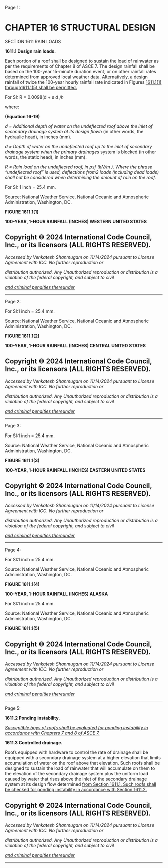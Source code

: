 Page 1:

# CHAPTER 16 STRUCTURAL DESIGN

 SECTION 1611
 RAIN LOADS


**1611.1 Design rain loads.**


Each portion of a roof shall be designed to sustain the load of rainwater as per the requirements of Chapter 8 of ASCE
7. The design rainfall shall be based on the 100-year 15-minute duration event, or on other rainfall rates determined from
approved local weather data. Alternatively, a design rainfall of twice the 100-year hourly rainfall rate indicated in Figures
[1611.1(1) through1611.1(5) shall be permitted.](http://codes.iccsafe.org/#VACC2021P1_Ch16_Sec1611.1_Fig1611.1_5)


For SI: R = 0.0098(d + s _d )h_

where:


**(Equation 16-19)**


_d = Additional depth of water on the undeflected roof above the inlet of secondary drainage system at its design flowh_
(in other words, the hydraulic head), in inches (mm).

_d = Depth of water on the undeflected roof up to the inlet of secondary drainage system when the primary drainages_
system is blocked (in other words, the static head), in inches (mm).

_R = Rain load on the undeflected roof, in psf (kN/m ). Where the phrase “undeflected roof” is used, deflections from2_
_loads (including dead loads) shall not be considered when determining the amount of rain on the roof._

For SI: 1 inch = 25.4 mm.

Source: National Weather Service, National Oceanic and Atmospheric Administration, Washington, DC.

**FIGURE 1611.1(1)**

**100-YEAR, 1-HOUR RAINFALL (INCHES) WESTERN UNITED STATES**


## Copyright © 2024 International Code Council, Inc., or its licensors (ALL RIGHTS RESERVED).

_Accessed by Venkatesh Shanmugam on 11/14/2024 pursuant to License Agreement with ICC. No further reproduction or_

_distribution authorized. Any Unauthorized reproduction or distribution is a violation of the federal copyright, and subject to civil_

_[and criminal penalties thereunder](http://codes.iccsafe.org/content/VACC2021P1/chapter-16-structural-design#VACC2021P1_Ch16_Sec1611)_


-----



Page 2:

For SI:1 inch = 25.4 mm.

Source: National Weather Service, National Oceanic and Atmospheric Administration, Washington, DC.

**FIGURE 1611.1(2)**

**100-YEAR, 1-HOUR RAINFALL (INCHES) CENTRAL UNITED STATES**


## Copyright © 2024 International Code Council, Inc., or its licensors (ALL RIGHTS RESERVED).

_Accessed by Venkatesh Shanmugam on 11/14/2024 pursuant to License Agreement with ICC. No further reproduction or_

_distribution authorized. Any Unauthorized reproduction or distribution is a violation of the federal copyright, and subject to civil_

_[and criminal penalties thereunder](http://codes.iccsafe.org/content/VACC2021P1/chapter-16-structural-design#VACC2021P1_Ch16_Sec1611)_


-----



Page 3:

For SI:1 inch = 25.4 mm.

Source: National Weather Service, National Oceanic and Atmospheric Administration, Washington, DC.

**FIGURE 1611.1(3)**

**100-YEAR, 1-HOUR RAINFALL (INCHES) EASTERN UNITED STATES**


## Copyright © 2024 International Code Council, Inc., or its licensors (ALL RIGHTS RESERVED).

_Accessed by Venkatesh Shanmugam on 11/14/2024 pursuant to License Agreement with ICC. No further reproduction or_

_distribution authorized. Any Unauthorized reproduction or distribution is a violation of the federal copyright, and subject to civil_

_[and criminal penalties thereunder](http://codes.iccsafe.org/content/VACC2021P1/chapter-16-structural-design#VACC2021P1_Ch16_Sec1611)_


-----



Page 4:

For SI:1 inch = 25.4 mm.

Source: National Weather Service, National Oceanic and Atmospheric Administration, Washington, DC.

**FIGURE 1611.1(4)**

**100-YEAR, 1-HOUR RAINFALL (INCHES) ALASKA**

For SI:1 inch = 25.4 mm.

Source: National Weather Service, National Oceanic and Atmospheric Administration, Washington, DC.

**FIGURE 1611.1(5)**


## Copyright © 2024 International Code Council, Inc., or its licensors (ALL RIGHTS RESERVED).

_Accessed by Venkatesh Shanmugam on 11/14/2024 pursuant to License Agreement with ICC. No further reproduction or_

_distribution authorized. Any Unauthorized reproduction or distribution is a violation of the federal copyright, and subject to civil_

_[and criminal penalties thereunder](http://codes.iccsafe.org/content/VACC2021P1/chapter-16-structural-design#VACC2021P1_Ch16_Sec1611)_


-----



Page 5:

**1611.2 Ponding instability.**

_[Susceptible bays of roofs shall be evaluated for ponding instability in accordance with Chapters 7 and 8 of ASCE 7.](http://codes.iccsafe.org/#VACC2021P1_Ch35_PromASCE_SEI_RefStd7_16_with_Supplement_1)_

**1611.3 Controlled drainage.**


Roofs equipped with hardware to control the rate of drainage shall be equipped with a secondary drainage system at a
higher elevation that limits accumulation of water on the roof above that elevation. Such roofs shall be designed to
sustain the load of rainwater that will accumulate on them to the elevation of the secondary drainage system plus the
uniform load caused by water that rises above the inlet of the secondary drainage system at its design flow determined
[from Section 1611.1. Such roofs shall be checked for ponding instability in accordance with Section 1611.2.](http://codes.iccsafe.org/#VACC2021P1_Ch16_Sec1611.1)

## Copyright © 2024 International Code Council, Inc., or its licensors (ALL RIGHTS RESERVED).

_Accessed by Venkatesh Shanmugam on 11/14/2024 pursuant to License Agreement with ICC. No further reproduction or_

_distribution authorized. Any Unauthorized reproduction or distribution is a violation of the federal copyright, and subject to civil_

_[and criminal penalties thereunder](http://codes.iccsafe.org/content/VACC2021P1/chapter-16-structural-design#VACC2021P1_Ch16_Sec1611)_


-----



